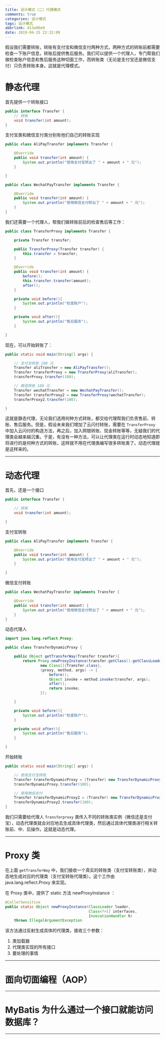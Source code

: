 ```yaml
---
title: 设计模式（二）代理模式
comments: true
categories: 设计模式
tags: 设计模式
abbrlink: 413a96e9
date: 2019-04-15 22:32:09
---
```


假设我们需要转账，转账有支付宝和微信支付两种方式，两种方式的转账前都需要检查一下账户信息，转账后提供售后服务。我们可以提供一个代理人，专门帮我们做检查账户信息和售后服务这种切面工作，而转账类（无论是支付宝还是微信支付）只负责转账本身。这就是代理模式。

<!-- more -->

# 静态代理

首先提供一个转账接口

```java
public interface Transfer {
    // 转账
    void transfer(int amount);
}
```

支付宝类和微信支付类分别有他们自己的转账实现

```java
public class AliPayTransfer implements Transfer {

    @Override
    public void transfer(int amount) {
        System.out.println("使用支付宝转出了 " + amount + " 元");
    }

}
```

```java
public class WechatPayTransfer implements Transfer {

    @Override
    public void transfer(int amount) {
        System.out.println("使用微信支付转出了 " + amount + " 元");
    }
}
```

我们还需要一个代理人，帮我们做转账前后的检查售后等工作：

```java
public class TransferProxy implements Transfer {

    private Transfer transfer;

    public TransferProxy(Transfer transfer) {
        this.transfer = transfer;
    }

    @Override
    public void transfer(int amount) {
        before();
        this.transfer.transfer(amount);
        after();
    }

    private void before(){
        System.out.println("检查账户");
    }

    private void after(){
        System.out.println("售后服务");
    }

}
```

现在，可以开始转账了：

```java
public static void main(String[] args) {

    // 支付宝转账 100 元
    Transfer aliTransfer = new AliPayTransfer();
    Transfer transferProxy = new TransferProxy(aliTransfer);
    transferProxy.transfer(100);

    // 微信转账 100 元
    Transfer wechatTransfer = new WechatPayTransfer();
    Transfer transferProxy2 = new TransferProxy(wechatTransfer);
    transferProxy2.transfer(100);

}
```

这就是静态代理，无论我们选用何种方式转账，都交给代理帮我们负责售前、转账、售后服务。但是，假设未来我们增加了云闪付转账，需要在 `TransferProxy` 中加入云闪付的构造方法，再之后，加入网银转账、现金转账等等，无疑我们的代理类会越来越沉重。于是，有没有一种方法，可以让代理类在运行时动态地知道即将进行的是何种方式的转账，这样就不用在代理类编写很多转账类了。动态代理就是这样来的。

---

# 动态代理

首先，还是一个接口

```java
public interface Transfer {

    // 转账
    void transfer(int amount);

}
```

支付宝转账

```java
public class AliPayTransfer implements Transfer {

    @Override
    public void transfer(int amount) {
        System.out.println("使用支付宝转出了 " + amount + " 元");
    }

}
```

微信支付转账

```java
public class WechatPayTransfer implements Transfer {

    @Override
    public void transfer(int amount) {
        System.out.println("使用微信支付转出了 " + amount + " 元");
    }
}
```

动态代理人

```java
import java.lang.reflect.Proxy;

public class TransferDynamicProxy {

    public Object getTransferWay(Transfer transfer){
        return Proxy.newProxyInstance(transfer.getClass().getClassLoader(),
                new Class[]{Transfer.class},
                (proxy, method, args) -> {
                    before();
                    Object invoke = method.invoke(transfer, args);
                    after();
                    return invoke;
                });

    }

    private void before(){
        System.out.println("检查账户");
    }

    private void after(){
        System.out.println("售后服务");
    }

}
```

开始转账

```java
public static void main(String[] args) {

    // 使用支付宝转账
    Transfer transferDynamicProxy = (Transfer) new TransferDynamicProxy().getTransferWay(new AliPayTransfer());
    transferDynamicProxy.transfer(100);

    // 使用微信支付
    Transfer transferDynamicProxy2 = (Transfer) new TransferDynamicProxy().getTransferWay(new WechatPayTransfer());
    transferDynamicProxy2.transfer(100);
}
```

我们只需要给代理人 `Transferproxy` 类传入不同的转账类实例（微信还是支付宝），动态代理类就会对应地去生成具体代理类，然后通过具体代理类进行相关转账前、中、后操作。这就是动态代理。

---

# Proxy 类

在上面 `getTransferWay` 中，我们接收一个真实的转账类（支付宝转账类），并动态地生成对应的代理类（支付宝转账代理类）。这个工作由 java.lang.reflect.Proxy 来实现。

在 Proxy 类中，提供了 static 方法 newProxyInstance ：

```java
@CallerSensitive
public static Object newProxyInstance(ClassLoader loader,
                                      Class<?>[] interfaces,
                                      InvocationHandler h)
    throws IllegalArgumentException
```

该方法通过反射生成具体的代理类，接收三个参数：

1. 类加载器
2. 代理类实现的所有接口
3. 要处理的事情

---

# 面向切面编程（AOP）

---

# MyBatis 为什么通过一个接口就能访问数据库？

---
